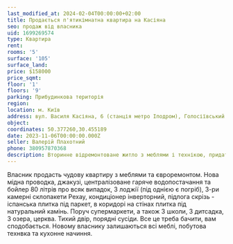 ```yaml
---
last_modified_at: 2024-02-04T00:00:00+02:00
title: Продається п'ятикімнатна квартира на Касіяна
seo: продаж від власника
uid: 1699269574
type: Квартира
rent:
rooms: '5'
surface: '105'
surface_land:
price: $158000
price_sqmt:
floor: '1'
floors: '9'
parking: Прибудинкова територія
region:
location: м. Київ
address: вул. Василя Касіяна, 6 (станція метро Іподром), Голосіївський район
object:
coordinates: 50.377260,30.455189
date: 2023-11-06T00:00:00.000Z
seller: Валерій Плахотний
phone: 380957870368
description: Вторинне відремонтоване житло з меблями і технікою, придатне для проживання
---
```


Власник продасть чудову квартиру з меблями та євроремонтом. Нова мідна проводка, джакузі, централізоване гаряче водопостачання та бойлер 80 літрів про всяк випадок, 3 лоджії (під однією є погріб), 3-ри камерні склопакети Рехау, кондиціонер інверторний, підлога скрізь - іспанська плитка під паркет, в коридорі на стінах плитка під натуральний камінь. Поруч супермаркети, а також 3 школи, 3 дитсадка, 3 озера, церква. Тихий двір, порядні сусіди. Все це треба бачити, вам сподобається. Новому власнику залишаються всі меблі, побутова технвка та кухонне начиння.
